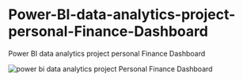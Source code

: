 # Power-BI-data-analytics-project-personal-Finance-Dashboard
Power BI data analytics project personal Finance Dashboard

![power bi data analytics project Personal Finance Dashboard](https://github.com/OumaymaRadi/Power-BI-data-analytics-project-personal-Finance-Dashboard/assets/147612401/04270244-22ce-4e42-9ff3-aa74d27abc3f)
